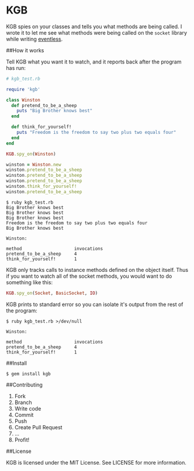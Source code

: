 KGB
===

KGB spies on your classes and tells you what methods are being called. I wrote it to let me see what methods were being called on the `socket` library while writing [eventless](http://github.com/davidbalbert/eventless).

##How it works

Tell KGB what you want it to watch, and it reports back after the program has run:

```ruby
# kgb_test.rb

require 'kgb'

class Winston
  def pretend_to_be_a_sheep
    puts "Big Brother knows best"
  end

  def think_for_yourself!
    puts "Freedom is the freedom to say two plus two equals four"
  end
end

KGB.spy_on(Winston)

winston = Winston.new
winston.pretend_to_be_a_sheep
winston.pretend_to_be_a_sheep
winston.pretend_to_be_a_sheep
winston.think_for_yourself!
winston.pretend_to_be_a_sheep
```

```
$ ruby kgb_test.rb
Big Brother knows best
Big Brother knows best
Big Brother knows best
Freedom is the freedom to say two plus two equals four
Big Brother knows best

Winston:

method                    invocations
pretend_to_be_a_sheep     4
think_for_yourself!       1
```

KGB only tracks calls to instance methods defined on the object itself. Thus if you want to watch all of the socket methods, you would want to do something like this:

```ruby
KGB.spy_on(Socket, BasicSocket, IO)
```

KGB prints to standard error so you can isolate it's output from the rest of the program:

```
$ ruby kgb_test.rb >/dev/null

Winston:

method                    invocations
pretend_to_be_a_sheep     4
think_for_yourself!       1
```

##Install

```
$ gem install kgb
```

##Contributing

1. Fork
2. Branch
3. Write code
4. Commit
5. Push
6. Create Pull Request
7. ...
8. Profit!

##License

KGB is licensed under the MIT License. See LICENSE for more information.
